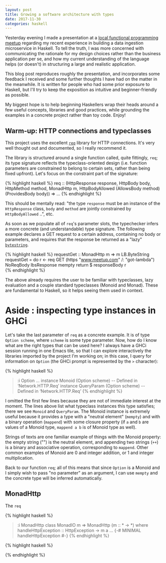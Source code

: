 ```yaml
---
layout: post
title: Growing a software architecture with types
date: 2017-11-30
categories: haskell 
---
```



Yesterday evening I made a presentation at a [local functional programming meetup](https://www.meetup.com/got-lambda) regarding my recent experience in building a data ingestion microservice in Haskell. To tell the truth, I was more concerned with communicating the rationale for my design choices rather than the business application per se, and how my current understanding of the language helps (or doesn't) in structuring a large and realistic application.

This blog post reproduces roughly the presentation, and incorporates some feedback I received and some further thoughts I have had on the matter in the meanwhile. It is written for people who had some prior exposure to Haskell, but I'll try to keep the exposition as intuitive and beginner-friendly as possible.

My biggest hope is to help beginning Haskellers wrap their heads around a few useful concepts, libraries and good practices, while grounding the examples in a concrete project rather than toy code. Enjoy!



Warm-up: HTTP connections and typeclasses
-------------------------------

This project uses the excellent [`req`](https://hackage.haskell.org/package/req) library for HTTP connections. It's very well thought out and documented, so I really recommend it.

The library is structured around a single function called, quite fittingly, `req`; its type signature reflects the typeclass-oriented design (i.e. function parameters are constrained to belong to certain sets, rather than being fixed upfront). Let's focus on the constraint part of the signature:

{% highlight haskell %}
req :: (HttpResponse response, HttpBody body, HttpMethod method,
  MonadHttp m,
  HttpBodyAllowed (AllowsBody method) (ProvidesBody body)) => ...
{% endhighlight %}

This should be mentally read: "the type `response` must be an instance of the `HttpResponse` class, `body` and `method` are jointly constrained by `HttpBodyAllowed` ..", etc.

As soon as we populate all of `req`'s parameter slots, the typechecker infers a more concrete (and understandable) type signature. The following example declares a GET request to a certain address, containing no body or parameters, and requires that the response be returned as a "lazy" [`bytestring`](http://hackage.haskell.org/package/bytestring).


{% highlight haskell %}
requestGet :: MonadHttp m => m LB.ByteString
requestGet = do
   r <- req
      GET
      (https "www.meetup.com" /: "got-lambda")
      NoReqBody
      lbsResponse
      mempty
   return $ responseBody r   
{% endhighlight %}

The above already requires the user to be familiar with typeclasses, lazy evaluation and a couple standard typeclasses (Monoid and Monad). These are fundamental to Haskell, so it helps seeing them used in context.


# Aside : inspecting type instances in GHCi

Let's take the last parameter of `req` as a concrete example. It is of type `Option scheme`, where `scheme` is some type parameter. Now, how do I know what are the right types that can be used here? I always have a GHCi session running in one Emacs tile, so that I can explore interactively the libraries imported by the project I'm working on; in this case, I query for information on `Option` (the GHCi prompt is represented by the `>` character):

{% highlight haskell %}
> :i Option
...
instance Monoid (Option scheme) -- Defined in ‘Network.HTTP.Req’
instance QueryParam (Option scheme)
  -- Defined in ‘Network.HTTP.Req’
{% endhighlight %}

I omitted the first few lines because they are not of immediate interest at the moment. The lines above list what typeclass instances this type satisfies; there we see `Monoid` and `QueryParam`. The Monoid instance is extremely useful because it provides a type with a "neutral element" (`mempty`) and with a binary operation (`mappend`) with some closure property (if `a` and `b` are values of a Monoid type, `mappend a b` is of Monoid type as well).

Strings of texts are one familiar example of things with the Monoid property: the empty string ("") is the neutral element, and appending two strings (`++`) is a binary and associative operation, corresponding to `mappend`. Other common examples of Monoid are 0 and integer addition, or 1 and integer multiplication.

Back to our function `req`; all of this means that since `Option` is a Monoid and I simply wish to pass "no parameter" as an argument, I can use `mempty` and the concrete type will be inferred automatically.



MonadHttp
---------

The `req`



{% highlight haskell %}
> :i MonadHttp
class MonadIO m => MonadHttp (m :: * -> *) where
  handleHttpException :: HttpException -> m a
  ...
  {-# MINIMAL handleHttpException #-}
{% endhighlight %}







{% highlight haskell %}

{% endhighlight %}
